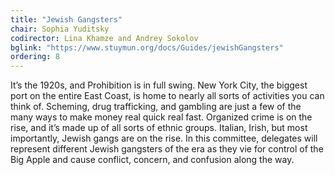 ```yaml
---
title: "Jewish Gangsters"
chair: Sophia Yuditsky
codirector: Lina Khamze and Andrey Sokolov
bglink: "https://www.stuymun.org/docs/Guides/jewishGangsters"
ordering: 8
---
```

It’s the 1920s, and Prohibition is in full swing. New York City, the biggest port on the entire East Coast, is home to nearly all sorts of activities you can think of. Scheming, drug trafficking, and gambling are just a few of the many ways to make money real quick real fast. Organized crime is on the rise, and it’s made up of all sorts of ethnic groups. Italian, Irish, but most importantly, Jewish gangs are on the rise. In this committee, delegates will represent different Jewish gangsters of the era as they vie for control of the Big Apple and cause conflict, concern, and confusion along the way.
